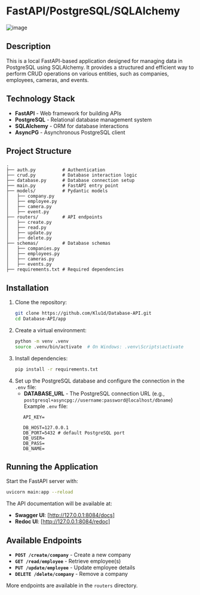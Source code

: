 # FastAPI/PostgreSQL/SQLAlchemy
![image](https://github.com/user-attachments/assets/458b9303-7071-4c24-827e-366a789bab0e)

## Description
This is a local FastAPI-based application designed for managing data in PostgreSQL using SQLAlchemy. It provides a structured and efficient way to perform CRUD operations on various entities, such as companies, employees, cameras, and events.

## Technology Stack
- **FastAPI** - Web framework for building APIs
- **PostgreSQL** - Relational database management system
- **SQLAlchemy** - ORM for database interactions
- **AsyncPG** - Asynchronous PostgreSQL client

## Project Structure
```
.
├── auth.py          # Authentication
├── crud.py          # Database interaction logic
├── database.py      # Database connection setup
├── main.py          # FastAPI entry point
├── models/          # Pydantic models
│   ├── company.py
│   ├── employee.py
│   ├── camera.py
│   ├── event.py
├── routers/         # API endpoints
│   ├── create.py
│   ├── read.py
│   ├── update.py
│   ├── delete.py
├── schemas/         # Database schemas
│   ├── companies.py
│   ├── employees.py
│   ├── cameras.py
│   ├── events.py
├── requirements.txt # Required dependencies
```

## Installation
1. Clone the repository:
   ```sh
   git clone https://github.com/Klu1d/Database-API.git
   cd Database-API/app
   ```
2. Create a virtual environment:
   ```sh
   python -m venv .venv
   source .venv/bin/activate  # On Windows: .venv\Scripts\activate
   ```
3. Install dependencies:
   ```sh
   pip install -r requirements.txt
   ```
4. Set up the PostgreSQL database and configure the connection in the `.env` file:
   - **DATABASE_URL** - The PostgreSQL connection URL (e.g., `postgresql+asyncpg://username:password@localhost/dbname`)
   Example `.env` file:
   ```
      API_KEY=

      DB_HOST=127.0.0.1
      DB_PORT=5432 # default PostgreSQL port
      DB_USER=
      DB_PASS=
      DB_NAME=
   ```

## Running the Application
Start the FastAPI server with:
```sh
uvicorn main:app --reload
```
The API documentation will be available at:
- **Swagger UI**: [http://127.0.0.1:8084/docs]
- **Redoc UI**: [http://127.0.0.1:8084/redoc]

## Available Endpoints
- **`POST /create/company`** - Create a new company
- **`GET /read/employee`** - Retrieve employee(s)
- **`PUT /update/employee`** - Update employee details
- **`DELETE /delete/company`** - Remove a company

More endpoints are available in the `routers` directory.

